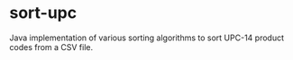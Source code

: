 # sort-upc
Java implementation of various sorting algorithms to sort UPC-14 product codes from a CSV file. 
